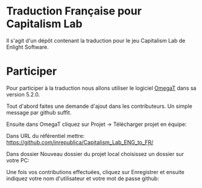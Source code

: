 # Traduction Française pour Capitalism Lab
Il s'agit d'un dépôt contenant la traduction pour le jeu Capitalism Lab de Enlight Software.

# Participer
Pour participer à la traduction nous allons utiliser le logiciel [OmegaT](https://omegat.org/) dans sa version 5.2.0.

Tout d'abord faites une demande d'ajout dans les contributeurs. Un simple message par github suffit.

Ensuite dans OmegaT cliquez sur Projet -> Télécharger projet en équipe:

Dans URL du référentiel mettre: https://github.com/inrepublica/Capitalism_Lab_ENG_to_FR/

Dans dossier Nouveau dossier du projet local choisissez un dossier sur votre PC:

Une fois vos contributions effectuées, cliquez sur Enregistrer et ensuite indiquez votre nom d'utilisateur et votre mot de passe github:

